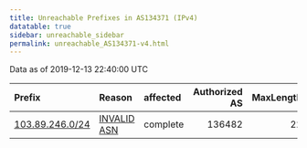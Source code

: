 ```yaml
---
title: Unreachable Prefixes in AS134371 (IPv4)
datatable: true
sidebar: unreachable_sidebar
permalink: unreachable_AS134371-v4.html
---
```


Data as of 2019-12-13 22:40:00 UTC


<div class="datatable-begin"></div>

| Prefix                                                   | Reason                                                                                                  | affected   |   Authorized AS |   MaxLength | Anchor                                       |   unreachable /24s |
|:---------------------------------------------------------|:--------------------------------------------------------------------------------------------------------|:-----------|----------------:|------------:|:---------------------------------------------|-------------------:|
| [103.89.246.0/24](https://stat.ripe.net/103.89.246.0/24) | [INVALID ASN](https://rpki-validator.ripe.net/announcement-preview?asn=AS134371&prefix=103.89.246.0/24) | complete   |          136482 |          22 | [APNIC](unreachable_APNIC_RPKI_Root-v4.html) |                  1 |

<div class="datatable-end"></div>